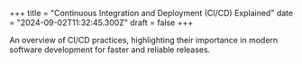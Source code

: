 +++
title = "Continuous Integration and Deployment (CI/CD) Explained"
date = "2024-09-02T11:32:45.300Z"
draft = false
+++

  An overview of CI/CD practices, highlighting their importance in modern software development for faster and reliable releases.
        